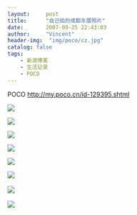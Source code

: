 ```yaml
---
layout:     post
title:      "自己拍的成都车展照片"
date:       2007-09-25 22:43:03
author:     "Vincent"
header-img:  "img/poco/cz.jpg"
catalog: false
tags:
    - 新浪博客
    - 生活记录
    - POCO
---
```



POCO http://my.poco.cn/id-129395.shtml



![](/img/poco/cz13.jpg)

![](/img/poco/cz14.jpg)

![](/img/poco/cz15.jpg)

![](/img/poco/cz11.jpg)

![](/img/poco/cz12.jpg)

![](/img/poco/cz16.jpg) 

![](/img/poco/cz17.jpg) 

![](/img/poco/cz18.jpg) 




